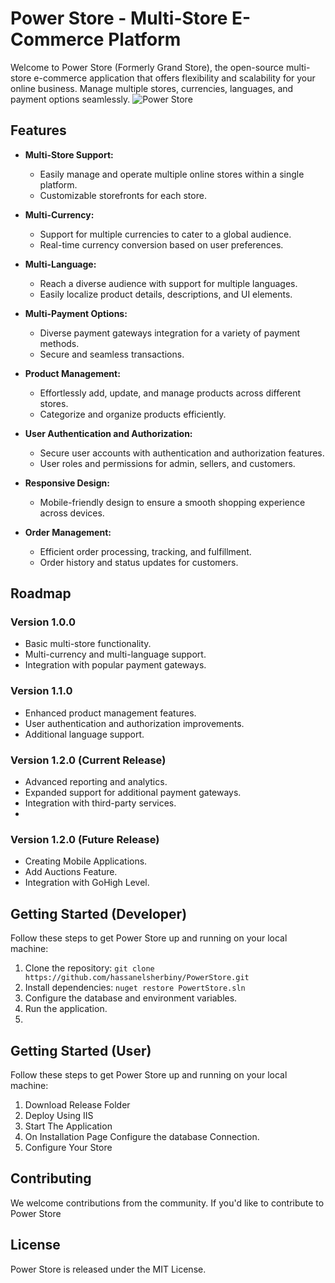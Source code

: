 
# Power Store - Multi-Store E-Commerce Platform

Welcome to Power Store (Formerly Grand Store), the open-source multi-store e-commerce application that offers flexibility and scalability for your online business. Manage multiple stores, currencies, languages, and payment options seamlessly.
![Power Store](https://res.cloudinary.com/bitsdevelopments/image/upload/v1581007120/PowerStoreBanner)
## Features

- **Multi-Store Support:**
  - Easily manage and operate multiple online stores within a single platform.
  - Customizable storefronts for each store.

- **Multi-Currency:**
  - Support for multiple currencies to cater to a global audience.
  - Real-time currency conversion based on user preferences.

- **Multi-Language:**
  - Reach a diverse audience with support for multiple languages.
  - Easily localize product details, descriptions, and UI elements.

- **Multi-Payment Options:**
  - Diverse payment gateways integration for a variety of payment methods.
  - Secure and seamless transactions.

- **Product Management:**
  - Effortlessly add, update, and manage products across different stores.
  - Categorize and organize products efficiently.

- **User Authentication and Authorization:**
  - Secure user accounts with authentication and authorization features.
  - User roles and permissions for admin, sellers, and customers.

- **Responsive Design:**
  - Mobile-friendly design to ensure a smooth shopping experience across devices.

- **Order Management:**
  - Efficient order processing, tracking, and fulfillment.
  - Order history and status updates for customers.

## Roadmap

### Version 1.0.0
- Basic multi-store functionality.
- Multi-currency and multi-language support.
- Integration with popular payment gateways.

### Version 1.1.0
- Enhanced product management features.
- User authentication and authorization improvements.
- Additional language support.

### Version 1.2.0 (Current Release)
- Advanced reporting and analytics.
- Expanded support for additional payment gateways.
- Integration with third-party services.
- 
### Version 1.2.0  (Future Release)
- Creating Mobile Applications.
- Add Auctions Feature.
- Integration with GoHigh Level.

## Getting Started (Developer)

Follow these steps to get Power Store up and running on your local machine:

1. Clone the repository: `git clone https://github.com/hassanelsherbiny/PowerStore.git`
2. Install dependencies: `nuget restore PowertStore.sln`
3. Configure the database and environment variables.
4. Run the application.
5. 
## Getting Started (User)

Follow these steps to get Power Store up and running on your local machine:

1. Download Release Folder
2. Deploy Using IIS
3. Start The Application
4. On Installation Page Configure the database Connection.
5. Configure Your Store

## Contributing

We welcome contributions from the community. If you'd like to contribute to Power Store

## License

Power Store is released under the MIT License.
